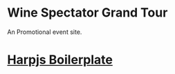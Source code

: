 # Wine Spectator Grand Tour

An Promotional event site.

# [Harpjs Boilerplate](https://github.com/mshanken/harp-boilerplate)